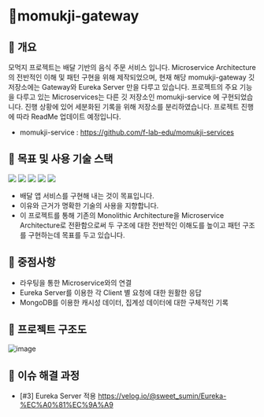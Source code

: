 # :fork_and_knife:momukji-gateway
## :pushpin: 개요
모먹지 프로젝트는 배달 기반의 음식 주문 서비스 입니다. 
Microservice Architecture의 전반적인 이해 및 패턴 구현을 위해 제작되었으며, 현재 해당 momukji-gateway 깃 저장소에는 Gateway와 Eureka Server 만을 다루고 있습니다. 프로젝트의 주요 기능을 다루고 있는 Microservices는 다른 깃 저장소인 momukji-service 에 구현되었습니다. 진행 상황에 있어 세분화된 기록을 위해 저장소를 분리하였습니다. 프로젝트 진행에 따라 ReadMe 업데이트 예정입니다.
* momukji-service : https://github.com/f-lab-edu/momukji-services
## :pushpin: 목표 및 사용 기술 스택 
<img src="https://img.shields.io/badge/Gateway-Spring%20Cloud%20Gateway-green?logo=spring%20boot&logoColor=green"/> <img src="https://img.shields.io/badge/Service%20Discovery-Netflix%20Eureka%20Server-red?logo=netflix&logoColor=red"> <img src = "https://img.shields.io/badge/DataBase-MongoDB-green?logo=mongoDB&logoColor=green">  <img src = "https://img.shields.io/badge/Code%20Style-Naver%20CheckStyle-brightgreen?logo=naver&logoColor=brightgreen"> <img src = "https://img.shields.io/badge/Circuit%20Breaker-Resilience4j-yellow">
* 배달 앱 서비스를 구현해 내는 것이 목표입니다.
* 이유와 근거가 명확한 기술의 사용을 지향합니다.
* 이 프로젝트를 통해 기존의 Monolithic Architecture을 Microservice Architecture로 전환함으로써 두 구조에 대한 전반적인 이해도를 높이고 패턴 구조를 구현하는데 목표를 두고 있습니다. 

## :pushpin: 중점사항 
* 라우팅을 통한 Microservice와의 연결  
* Eureka Server를 이용한 각 Client 별 요청에 대한 원활한 응답
* MongoDB를 이용한 캐시성 데이터, 집계성 데이터에 대한 구체적인 기록
## :pushpin: 프로젝트 구조도
![image](https://user-images.githubusercontent.com/68679529/181180293-6230bca5-b95a-4c0f-81a0-31e7c7d1336e.png)


## :pushpin: 이슈 해결 과정
* [#3] Eureka Server 적용
  https://velog.io/@sweet_sumin/Eureka-%EC%A0%81%EC%9A%A9